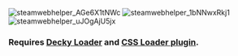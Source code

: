 ![steamwebhelper_AGe6X1tNWc](https://github.com/user-attachments/assets/85ea3c31-2a85-44e9-b1cd-fb34640455b3)
![steamwebhelper_1bNNwxRkj1](https://github.com/user-attachments/assets/f346718e-3f59-4b2f-a3e4-35c08661b2e4)
![steamwebhelper_uJOgAjU5jx](https://github.com/user-attachments/assets/49d84397-bfa1-485b-8e6f-26e07c9bf447)

### Requires [Decky Loader](https://github.com/SteamDeckHomebrew/decky-loader) and [CSS Loader plugin](https://deckthemes.com/).

